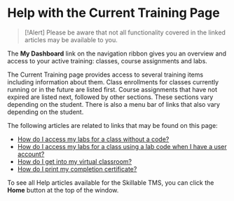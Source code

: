 # Help with the Current Training Page

> [!Alert] Please be aware that not all functionality covered in the linked articles may be available to you.

The **My Dashboard** link on the navigation ribbon gives you an overview and access to your active training: classes, course assignments and labs.

The Current Training page provides access to several training items including information about them. Class enrollments for classes currently running or in the future are listed first. Course assignments that have not expired are listed next, followed by other sections. These sections vary depending on the student.  There is also a menu bar of links that also vary depending on the student.

The following articles are related to links that may be found on this page:

- [How do I access my labs for a class without a code?](../end-user-student-faqs/lab-access/access-labs-for-class-without-code.md)
- [How do I access my labs for a class using a lab code when I have a user account?](../end-user-student-faqs/lab-access/access-labs-for-class-using-lab-code-with-user-account.md)
- [How do I get into my virtual classroom?](../end-user-student-faqs/class-self-paced/get-into-virtual-classroom.md)
- [How do I print my completion certificate?](../end-user-student-faqs/class-self-paced/print-completion-certificate.md)

To see all Help articles available for the Skillable TMS, you can click the **Home** button at the top of the window.
